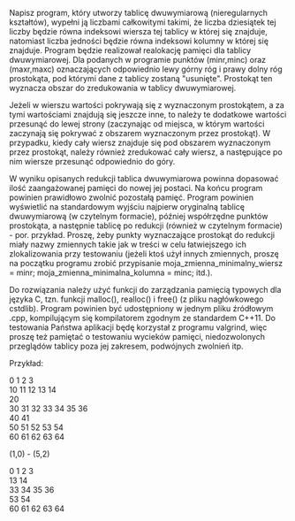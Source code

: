Napisz program, który utworzy tablicę dwuwymiarową (nieregularnych kształtów), wypełni ją liczbami całkowitymi takimi, że liczba dziesiątek tej liczby będzie równa indeksowi wiersza tej tablicy w której się znajduje, natomiast liczba jedności będzie równa indeksowi kolumny w której się znajduje. Program będzie realizował realokację pamięci dla tablicy dwuwymiarowej. Dla podanych w programie punktów (minr,minc) oraz (maxr,maxc) oznaczających odpowiednio lewy górny róg i prawy dolny róg prostokąta, pod którymi dane z tablicy zostaną "usunięte". Prostokąt ten wyznacza obszar do zredukowania w tablicy dwuwymiarowej. 

Jeżeli w wierszu wartości pokrywają się z wyznaczonym prostokątem, a za tymi wartościami znajdują się jeszcze inne, to należy te dodatkowe wartości przesunąć do lewej strony (zaczynając od miejsca, w którym wartości zaczynają się pokrywać z obszarem wyznaczonym przez prostokąt). W przypadku, kiedy cały wiersz znajduje się pod obszarem wyznaczonym przez prostokąt, należy również zredukować cały wiersz, a następujące po nim wiersze przesunąć odpowiednio do góry. 

W wyniku opisanych redukcji tablica dwuwymiarowa powinna dopasować ilość zaangażowanej pamięci do nowej jej postaci. Na końcu program powinien prawidłowo zwolnić pozostałą pamięć. Program powinien wyświetlić na standardowym wyjściu najpierw oryginalną tablicę dwuwymiarową (w czytelnym formacie), później współrzędne punktów prostokąta, a następnie tablicę po redukcji (również w czytelnym formacie) - por. przykład. Proszę, żeby punkty wyznaczające prostokąt do redukcji miały nazwy zmiennych takie jak w treści w celu łatwiejszego ich zlokalizowania przy testowaniu (jeżeli ktoś użył innych zmiennych, proszę na początku programu zrobić przypisanie moja_zmienna_minimalny_wiersz = minr; moja_zmienna_minimalna_kolumna = minc; itd.).  

Do rozwiązania należy użyć funkcji do zarządzania pamięcią typowych dla języka C, tzn. funkcji malloc(), realloc() i free() (z pliku nagłówkowego cstdlib). Program powinien być udostępniony w jednym pliku źródłowym .cpp, kompilującym się kompilatorem zgodnym ze standardem C++11. Do testowania Państwa aplikacji będę korzystał z programu valgrind, więc proszę też pamiętać o testowaniu wycieków pamięci, niedozwolonych przeglądów tablicy poza jej zakresem, podwójnych zwolnień itp. 

Przykład:

 0  1  2  3 \
10 11 12 13 14 \
20 \
30 31 32 33 34 35 36 \
40 41 \
50 51 52 53 54 \
60 61 62 63 64 

(1,0) - (5,2)

 0  1  2  3 \
13 14 \
33 34 35 36 \
53 54 \
60 61 62 63 64
